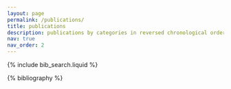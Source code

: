 ```yaml
---
layout: page
permalink: /publications/
title: publications
description: publications by categories in reversed chronological order. generated by jekyll-scholar. See also my <b><a href="https://scholar.google.fr/citations?hl=en&user=CyhIdmMAAAAJ">Google Scholare</a></b>.
nav: true
nav_order: 2
---
```


<!-- _pages/publications.md -->

<!-- Bibsearch Feature -->

{% include bib_search.liquid %}

<div class="publications">

{% bibliography %}

</div>